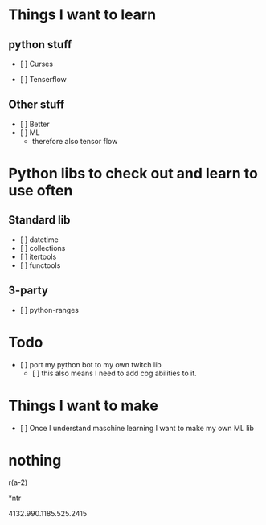# Things I want to learn

## python stuff
- [ ] Curses

- [ ] Tenserflow

## Other stuff
- [ ] Better
- [ ] ML
	* therefore also tensor flow

# Python libs to check out and learn to use often

## Standard lib
- [ ] datetime
- [ ] collections
- [ ] itertools
- [ ] functools

## 3-party
- [ ] python-ranges

# Todo
- [ ] port my python bot to my own twitch lib
	- [ ] this also means I need to add cog abilities to it.

# Things I want to make
- [ ] Once I understand maschine learning I want to make my own ML lib

# nothing
r(a-2)

\*ntr

4132.990.1185.525.2415

